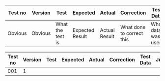 Test no|Version|Test|Expected|Actual|Correction|Test Data|Justification
---|---|---|---|---|---|---|---
Obvious|Obvious|What the test is|Expected Result|Actual Result|What done to correct this|What data was used|Why this was necessary

Test no|Version|Test|Expected|Actual|Correction|Test Data|Justification
---|---|---|---|---|---|---|---
001|1|
